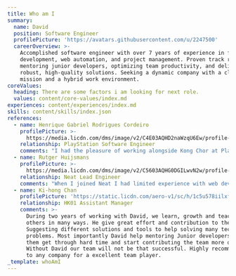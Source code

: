 ```yaml
---
title: Who am I
summary:
  name: David
  position: Software Engineer
  profilePicture: 'https://avatars.githubusercontent.com/u/2247500'
  careerOverview: >-
    Accomplished software engineer with over 7 years of experience in full-stack
    development, web automation, and project management. Proven track record in
    mentoring junior developers, optimizing team productivity, and delivering
    robust, high-quality solutions. Seeking a dynamic company with a clear
    mission and a hybrid work environment.
coreValues:
  heading: There are some factors i am looking for next role.
  values: content/core-values/index.md
experiences: content/experiences/index.md
skills: content/skills/index.json
references:
  - name: Henrique Gabriel Rodrigues Cordeiro
    profilePicture: >-
      https://media.licdn.com/dms/image/v2/C4E03AQHD2naWzqU6Ew/profile-displayphoto-shrink_100_100/profile-displayphoto-shrink_100_100/0/1653468506377?e=1740009600&v=beta&t=dQiD6aCdT0aSzfaZO9o62hcdPLwtzyOPo7oz9yj3UoE
    relationship: PlayStation Software Engineer
    comments: "I had the pleasure of working alongside Kong Chor at PlayStation, and I can con\0dently say that he is one of the most talented and dependable professionals I’ve had the privilege to collaborate with. Kong brings an exceptional combination of technical expertise, problem-solving skills, and a team-\0rst attitude to everything he does. His pro\0ciency in JS/TS stacks and his ability to quickly grasp the nuances of complex systems made him an indispensable asset to our team. Beyond his technical skills, Kong stands out for his collaborative and supportive nature. He’s always willing to lend a hand, share insights, or help other team members. I highly recommend Kong to any team or organization looking for a skilled and dedicated software engineer. He will undoubtedly make a lasting impact wherever he goes."
  - name: Rutger Huijsmans
    profilePicture: >-
      https://media.licdn.com/dms/image/v2/C5603AQHG0DGILwvN2w/profile-displayphoto-shrink_100_100/profile-displayphoto-shrink_100_100/0/1635254895654?e=1740009600&v=beta&t=qbnSH9amhvJLrwWK_A8vj5MLZr10uHGZCJ4fPU5pd6g
    relationship: Neat Lead Engineer
    comments: "When I joined Neat I had limited experience with web development and JavaScript. Luckily, I had Chor on my team! Chor is extremely experienced in JS development and he's a very patient person. Despite the pandemic he made the effort to commute to o\0ce everyday to teach me the ins and outs of Neat's system face to face. He truly enabled the team to excel technically. He inspired us to use the best technologies for the job and explained them when needed. I hope to work together with Chor again in the future."
  - name: Ki-hong Chan
    profilePicture: 'https://static.licdn.com/aero-v1/sc/h/1c5u578iilxfi4m4dvc4q810q'
    relationship: HK01 Assistant Manager
    comments: >-
      During two years of working with David, we learn, growth and teaching each
      others in many ways. He give great effort and contribution to the team.
      Suggesting different solutions and tools to help solving many technical
      problems. Most importantly David help mentoring Junior developers. To help
      them get through hard time and start contributing the team more quickly.
      Without David our team will not be that successful. Highly recommend him
      to any company for a excellent team player.
_template: whoAmI
---
```


